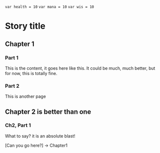 `var health = 10`
`var mana = 10`
`var wis = 10`


<!-- BEGIN -->

# Story title<!-- {id: "title"} -->

## Chapter 1<!-- {id: "Chapter1"} -->


<!-- This is actually a normal comment -->
### Part 1

This is the content, it goes here like this. It could be much, much better, but for now, this is totally fine.

### Part 2

This is another page

## Chapter 2 is better than one

### Ch2, Part 1

What to say? it is an absolute blast!

[Can you go here?] -> Chapter1

